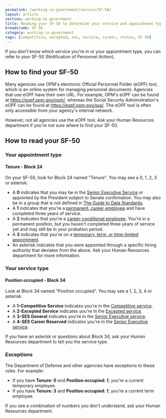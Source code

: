 ```yaml
---
permalink: /working-in-government/service/SF-50/
layout: article
section: working-in-government
title: Reading your SF-50 to determine your service and appointment type
breadcrumb: SF-50
category: working-in-government
tags: [competitive, excepted, ses, service, career, status, SF-50]
---
```


If you don't know which service you're in or your appointment type, you can refer to your SF-50 (Notification of Personnel Action).

## How to find your SF-50

Many agencies use OPM's electronic Official Personnel Folder (eOPF) tool, which is an online system for managing personnel documents. Agencies that use eOPF have their own URL. For example, OPM's eOPF can be found at <a href="https://eopf.opm.gov/opm/">https://eopf.opm.gov/opm/</a>, whereas the Social Security Administration's eOPF can be found at <a href="https://eopf.opm.gov/ssa/">https://eopf.opm.gov/ssa/</a>. The eOPF tool is often only accessible from your agency's internal network.

However, not all agencies use the eOPF tool. Ask your Human Resources department if you're not sure where to find your SF-50.


## How to read your SF-50

### Your appointment type

#### Tenure - Block 24

On your SF-50, look for Block 24 named "Tenure". You may see a 0, 1, 2, 3 or asterisk.

* A **0** indicates that you may be in the [Senior Executive Service](../../service#senior-executive-service) or appointed by the President subject to Senate confirmation. You may also be in a group that is not defined in [The Guide to Data Standards](http://www.opm.gov/feddata/guidance.asp).
* A **1** indicates that you're a [permanent, career employee](../../appointments#career-appointment) and have completed three years of service.
* A **2** indicates that you're a [career-conditional employee](../../appointments#career-conditional-appointment). You're in a permanent position, but you haven't completed three years of service yet and may still be in your probation period.
* A **3** indicates that you're on a [temporary, term, or time-limited appointment](../../appointments#temporary-appointments).
* An asterisk indicates that you were appointed through a specific hiring authority that deviates from the above. Ask your Human Resources department for more information.

### Your service type

#### Position occupied - Block 34

Look at Block 34 named "Position occupied". You may see a 1, 2, 3, 4 or asterisk.

* A **1-Competitive Service** indicates you're in the [Competitive service](../../service#competitive-service).
* A **2-Excepted Service** indicates you're in the [Excepted service](../../service#excepted-service).
* A **3-SES General** indicates you're in the [Senior Executive service](../../service#senior-executive-service).
* A **4-SES Career Reserved** indicates you're in the [Senior Executive service](../../service#senior-executive-service).

If you have an asterisk or questions about Block 34, ask your Human Resources department to tell you the service type.

### Exceptions
The Department of Defense and other agencies have exceptions to these rules. For example:

* If you have **Tenure: 0** and **Position occupied: 1**, you're a current temporary employee.
* If you have **Tenure: 3** and **Position occupied: 1**, you're a current term employee.

If you see a combination of numbers you don't understand, ask your Human Resources department.
